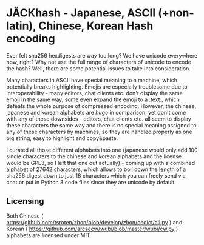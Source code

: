 # JÄCKhash - Japanese, ASCII (+non-latin), Chinese, Korean Hash encoding
Ever felt sha256 hexdigests are way too long? We have unicode everywhere now, right? Why not use the full range of characters of unicode to encode the hash?
Well, there are some potential issues to take into consideration.

Many characters in ASCII have special meaning to a machine, which potentially breaks highlighting. Emojis are especially troublesome due to interoperability - many editors, chat clients etc. don't display the same emoji in the same way, some even expand the emoji to a :text:, which defeats the whole purpose of compressed encoding.
However, the chinese, japanese and korean alphabets are *huge* in comparison, yet don't come with any of these downsides - editors, chat clients etc. all seem to display these characters the same way and there is no special meaning assigned to any of these characters by machines, so they are handled properly as one big string, easy to highlight and copy&paste.

I curated all those different alphabets into one (japanese would only add 100 single characters to the chinese and korean alphabets and the license would be GPL3, so I left that one out actually) - coming up with a combined alphabet of 27642 characters, which allows to boil down the length of a sha256 digest down to just 18 characters which you can freely send via chat or put in Python 3 code files since they are unicode by default.

## Licensing
Both Chinese ( https://github.com/tsroten/zhon/blob/develop/zhon/cedict/all.py ) and Korean ( https://github.com/arcsecw/wubi/blob/master/wubi/cw.py ) alphabets are licensed under MIT
